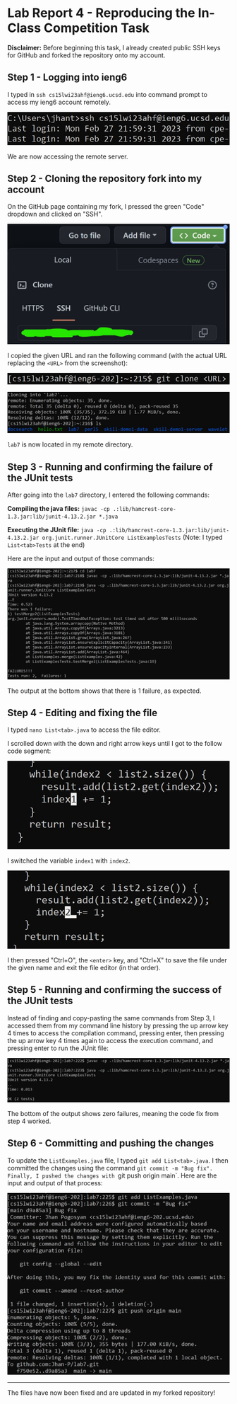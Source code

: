 # Lab Report 4 - Reproducing the In-Class Competition Task

__Disclaimer:__ Before beginning this task, I already created public SSH keys for GitHub and forked the repository onto my account.

## Step 1 - Logging into ieng6

I typed in ``ssh cs15lwi23ahf@ieng6.ucsd.edu`` into command prompt to access my ieng6 account remotely.

![Image](1.jpg)

We are now accessing the remote server.

## Step 2 - Cloning the repository fork into my account

On the GitHub page containing my fork, I pressed the green "Code" dropdown and clicked on "SSH".

![Image](2.jpg)

I copied the given URL and ran the following command (with the actual URL replacing the `<URL>` from the screenshot):

![Image](3.jpg)

![Image](4.jpg)

`lab7` is now located in my remote directory.

## Step 3 - Running and confirming the failure of the JUnit tests

After going into the `lab7` directory, I entered the following commands:

__Compiling the java files:__ `javac -cp .:lib/hamcrest-core-1.3.jar:lib/junit-4.13.2.jar *.java`

__Executing the JUnit file:__ `java -cp .:lib/hamcrest-core-1.3.jar:lib/junit-4.13.2.jar org.junit.runner.JUnitCore ListExamplesTests` 
(Note: I typed `List<tab>Tests` at the end)

Here are the input and output of those commands:

![Image](5.jpg)

The output at the bottom shows that there is 1 failure, as expected.

## Step 4 - Editing and fixing the file

I typed `nano List<tab>.java` to access the file editor.

I scrolled down with the down and right arrow keys until I got to the follow code segment:

![Image](6.jpg)

I switched the variable `index1` with `index2`.

![Image](7.jpg)

I then pressed "Ctrl+O", the `<enter>` key, and "Ctrl+X" to save the file under the given name and exit the file editor (in that order).

## Step 5 - Running and confirming the success of the JUnit tests

Instead of finding and copy-pasting the same commands from Step 3, I accessed them from my command line history by pressing the up arrow key 4 times to access the compilation command, pressing enter, then pressing the up arrow key 4 times again to access the execution command, and pressing enter to run the JUnit file:

![Image](8.jpg)

The bottom of the output shows zero failures, meaning the code fix from step 4 worked.

## Step 6 - Committing and pushing the changes

To update the `ListExamples.java` file, I typed `git add List<tab>.java`. I then committed the changes using the command `git commit -m "Bug fix". Finally, I pushed the changes with `git push origin main`. Here are the input and output of that process:

![Image](9.jpg)

________________________________________________________________________________________________
The files have now been fixed and are updated in my forked repository!

